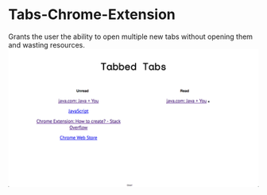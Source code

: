 # Tabs-Chrome-Extension
Grants the user the ability to open multiple new tabs without opening them and wasting resources.
![GitHub Logo](/screenCapOne.png)
